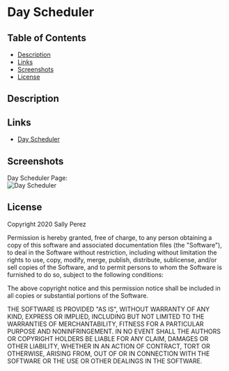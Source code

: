 # Day Scheduler

## Table of Contents
* [Description](#description)
* [Links](#links)
* [Screenshots](#screenshots)
* [License](#license)

## Description


## Links
* [Day Scheduler](https://seattlesal.github.io/code-quiz/)

## Screenshots
Day Scheduler Page: <br>
![Day Scheduler](./assets/img/scheduler-screenshot.png)

## License
Copyright 2020 Sally Perez

Permission is hereby granted, free of charge, to any person obtaining a copy of this software and associated documentation files (the "Software"), to deal in the Software without restriction, including without limitation the rights to use, copy, modify, merge, publish, distribute, sublicense, and/or sell copies of the Software, and to permit persons to whom the Software is furnished to do so, subject to the following conditions:

The above copyright notice and this permission notice shall be included in all copies or substantial portions of the Software.

THE SOFTWARE IS PROVIDED "AS IS", WITHOUT WARRANTY OF ANY KIND, EXPRESS OR IMPLIED, INCLUDING BUT NOT LIMITED TO THE WARRANTIES OF MERCHANTABILITY, FITNESS FOR A PARTICULAR PURPOSE AND NONINFRINGEMENT. IN NO EVENT SHALL THE AUTHORS OR COPYRIGHT HOLDERS BE LIABLE FOR ANY CLAIM, DAMAGES OR OTHER LIABILITY, WHETHER IN AN ACTION OF CONTRACT, TORT OR OTHERWISE, ARISING FROM, OUT OF OR IN CONNECTION WITH THE SOFTWARE OR THE USE OR OTHER DEALINGS IN THE SOFTWARE.


